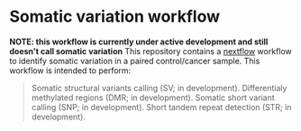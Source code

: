 # Somatic variation workflow
**NOTE: this workflow is currently under active development and still doesn't call somatic variation**
This repository contains a [nextflow](https://www.nextflow.io/) workflow
to identify somatic variation in a paired control/cancer sample.
This workflow is intended to perform:
> Somatic structural variants calling (SV; in development).
> Differentialy methylated regions (DMR; in development).
> Somatic short variant calling (SNP; in development).
> Short tandem repeat detection (STR; in development).

